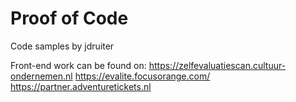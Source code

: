 # Proof of Code
Code samples by jdruiter

Front-end work can be found on: 
https://zelfevaluatiescan.cultuur-ondernemen.nl
https://evalite.focusorange.com/
https://partner.adventuretickets.nl

